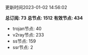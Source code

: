 更新时间2023-01-02 14:56:02

**总订阅: 73**
**总节点: 1512**
**有效节点: 434**
- trojan节点: 40
- v2ray节点: 233
- ss节点: 159
- ssr节点: 2

